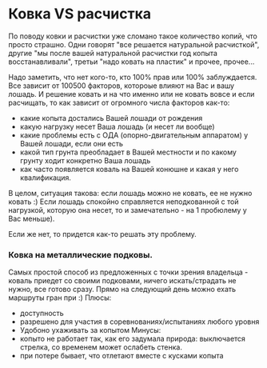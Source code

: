 # Ковка VS расчистка

По поводу ковки и расчистки уже сломано такое количество копий, что просто страшно.
Одни говорят "все решается натуральной расчисткой", другие "мы после вашей натуральной расчистки год копыта восстанавливали", третьи "надо ковать на пластик" и прочее, прочее...

Надо заметить, что нет кого-то, кто 100% прав или 100% заблуждается. Все зависит от 100500 факторов, котороые влияют на Вас и вашу лошадь. И решение ковать и на что именно или не ковать вовсе и если расчищать, то как зависит от огромного числа факторов как-то:

- какие копыта достались Вашей лошади от рождения
- какую нагрузку несет Ваша лошадь (и несет ли вообще)
- какие проблемы есть с ОДА (опорно-двигательным аппаратом) у Вашей лошади, если они есть
- какой тип грунта преобладает в Вашей местности и по какому грунту ходит конкретно Ваша лошадь
- как часто появляется коваль на Вашей конюшне и какая у него квалификация.

В целом, ситуация такова: если лошадь можно не ковать, ее не нужно ковать :) 
Если лошадь спокойно справляется неподкованной с той нагрузкой, которую она несет, то и замечательно - на 1 пробюлему у Вас меньше).

Если же нет, то придется как-то решать эту проблему.

### Ковка на металлические подковы.
Самых простой способ из предложенных с точки зрения владельца - коваль приедет со своими подковами, ничего искать/страдать не нужно, все готово сразу.
Прямо на следующий день можно ехать маршруты гран при :)
Плюсы:
- доступность
- разрешено для участия в соревнованиях/испытаниях любого уровня
- Удобоно ухаживать за копытом
Минусы:
- копыто не работает так, как его задумала природа: выключается стрелка, со временем может ослабеть стенка.
- при потере бывает, что отлетают вместе с кусками копыта


